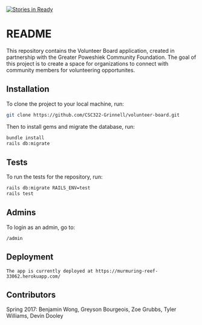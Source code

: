 [![Stories in Ready](https://badge.waffle.io/CSC322-Grinnell/volunteer-board.png?label=ready&title=Ready)](https://waffle.io/CSC322-Grinnell/volunteer-board)
# README

This repository contains the Volunteer Board application, created in partnership with the Greater Poweshiek Community Foundation. The goal of this project is to create a space for organizations to connect with community members for volunteering opportunites.

## Installation
To clone the project to your local machine, run:
```bash
git clone https://github.com/CSC322-Grinnell/volunteer-board.git
```

Then to install gems and migrate the database, run:
```bash
bundle install
rails db:migrate
```

## Tests
To run the tests for the repository, run:
```bash
rails db:migrate RAILS_ENV=test
rails test
```

## Admins
To login as an admin, go to:
```
/admin
```

## Deployment
```
The app is currently deployed at https://murmuring-reef-33062.herokuapp.com/
```

## Contributors

Spring 2017:
Benjamin Wong, Greyson Bourgeois, Zoe Grubbs, Tyler Williams, Devin Dooley